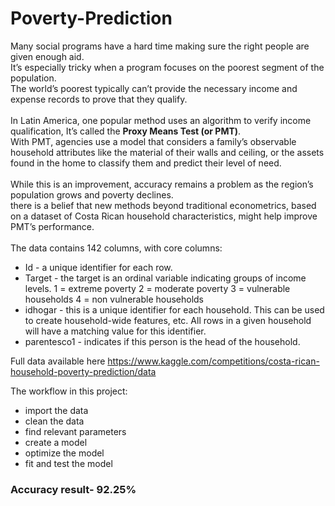# Poverty-Prediction

Many social programs have a hard time making sure the right people are given enough aid.<br>
It’s especially tricky when a program focuses on the poorest segment of the population.<br>
The world’s poorest typically can’t provide the necessary income and expense records to prove that they qualify.<br><br>
In Latin America, one popular method uses an algorithm to verify income qualification, It’s called the <b>Proxy Means Test (or PMT)</b>.<br>
With PMT, agencies use a model that considers a family’s observable household attributes like the material of their walls and ceiling, or the assets found in the home to classify them and predict their level of need.<br><br>
While this is an improvement, accuracy remains a problem as the region’s population grows and poverty declines.<br>
there is a belief that new methods beyond traditional econometrics, based on a dataset of Costa Rican household characteristics, might help improve PMT’s performance.<br><br>
The data contains 142 columns, with core columns:
- Id - a unique identifier for each row.
- Target - the target is an ordinal variable indicating groups of income levels.
        1 = extreme poverty
        2 = moderate poverty
        3 = vulnerable households
        4 = non vulnerable households
- idhogar - this is a unique identifier for each household. This can be used to create household-wide features, etc. All rows in a given household will have a matching value for this identifier.
- parentesco1 - indicates if this person is the head of the household.

Full data available here 
https://www.kaggle.com/competitions/costa-rican-household-poverty-prediction/data

The workflow in this project:
- import the data
- clean the data
- find relevant parameters 
- create a model
- optimize the model 
- fit and test the model

<h3>Accuracy result- 92.25%</h3>
